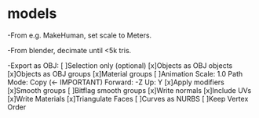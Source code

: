 # models
-From e.g. MakeHuman, set scale to Meters.

-From blender, decimate until <5k tris. 

-Export as OBJ:
 [ ]Selection only (optional)
 [x]Objects as OBJ objects
 [x]Objects as OBJ groups
 [x]Material groups
 [ ]Animation
 Scale: 1.0
 Path Mode: Copy (<- IMPORTANT)
 Forward: -Z
 Up: Y
 [x]Apply modifiers
 [x]Smooth groups
 [ ]Bitflag smooth groups
 [x]Write normals
 [x]Include UVs
 [x]Write Materials
 [x]Triangulate Faces
 [ ]Curves as NURBS
 [ ]Keep Vertex Order

